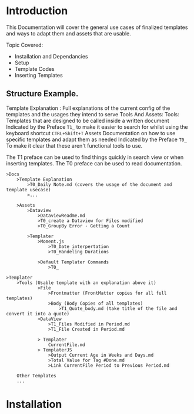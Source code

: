 # Introduction
This Documentation will cover the general use cases of finalized templates and ways to adapt them and assets that are usable.

Topic Covered:

- Installation and Dependancies
- Setup
- Template Codes
- Inserting Templates

## Structure Example.

 Template Explanation :
	 Full explanations of the current config of the templates and the usages they intend to serve
Tools And Assets:
	Tools:
		Templates that are designed to be called inside a written document
		Indicated by the Preface `T1_` to make it easier to search for whilst using the keyboard shortcut `CTRL+Shift+T`
	Assets
		Documentation on how to use specific templates and adapt them as needed
		Indicated by the Preface `T0_` To make it clear that these aren't functional tools to use.

The T1 preface can be used to find things quickly in search view or when inserting templates.
The T0 preface can be used to read documentation.

```
>Docs
	>Template Explanation
		>T0_Daily Note.md (covers the usage of the document and template usecase)
		>...
		
	>Assets
		>Dataview
			>DataviewReadme.md
			>T0_create a Dataview for Files modified
			>T0_GroupBy Error - Getting a Count
				
		>Templater
			>Moment.js
				>T0_Date interpertation
				>T0_Handeling Durations
					
			>Default Templater Commands
				>T0_
				
>Templater
	>Tools (Usable template with an explanation above it)
			>File
				>Frontmatter (FrontMatter copies for all full templates)
				>Body (Body Copies of all templates)
					>T1_Quote_body.md (take title of the file and convert it into a quote)
			>DataView
				>T1_Files Modified in Period.md 
				>T1_File Created in Period.md
				
			> Templater
				CurrentFile.md
			> TemplaterJS
				>Output Current Age in Weeks and Days.md
				>Total Value for Tag #Done.md
				>Link CurrentFile Period to Previous Period.md
				
	Other Templates
	...
```

# Installation
